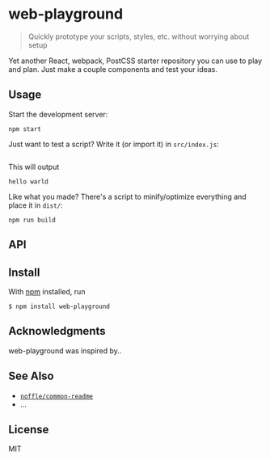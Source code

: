 # web-playground

> Quickly prototype your scripts, styles, etc. without worrying about setup

Yet another React, webpack, PostCSS starter repository you can use to play and plan.  Just make a couple components and test your ideas.

## Usage

Start the development server:

```
npm start
```

Just want to test a script?  Write it (or import it) in `src/index.js`:

```js

```

This will output

```
hello warld
```

Like what you made?  There's a script to minify/optimize everything and place it in `dist/`:

```
npm run build
```

## API



## Install

With [npm](https://npmjs.org/) installed, run

```
$ npm install web-playground
```

## Acknowledgments

web-playground was inspired by..

## See Also

- [`noffle/common-readme`](https://github.com/noffle/common-readme)
- ...

## License

MIT
